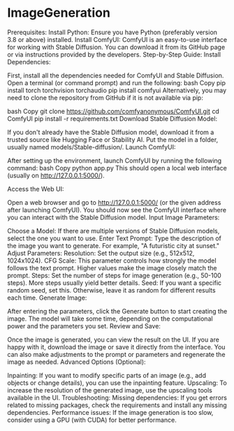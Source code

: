 # ImageGeneration
Prerequisites:
Install Python: Ensure you have Python (preferably version 3.8 or above) installed.
Install ComfyUI: ComfyUI is an easy-to-use interface for working with Stable Diffusion. You can download it from its GitHub page or via instructions provided by the developers.
Step-by-Step Guide:
Install Dependencies:

First, install all the dependencies needed for ComfyUI and Stable Diffusion.
Open a terminal (or command prompt) and run the following:
bash
Copy
pip install torch torchvision torchaudio
pip install comfyui
Alternatively, you may need to clone the repository from GitHub if it is not available via pip:

bash
Copy
git clone https://github.com/comfyanonymous/ComfyUI.git
cd ComfyUI
pip install -r requirements.txt
Download Stable Diffusion Model:

If you don't already have the Stable Diffusion model, download it from a trusted source like Hugging Face or Stability AI.
Put the model in a folder, usually named models/Stable-diffusion/.
Launch ComfyUI:

After setting up the environment, launch ComfyUI by running the following command:
bash
Copy
python app.py
This should open a local web interface (usually on http://127.0.0.1:5000/).

Access the Web UI:

Open a web browser and go to http://127.0.0.1:5000/ (or the given address after launching ComfyUI).
You should now see the ComfyUI interface where you can interact with the Stable Diffusion model.
Input Image Parameters:

Choose a Model: If there are multiple versions of Stable Diffusion models, select the one you want to use.
Enter Text Prompt: Type the description of the image you want to generate. For example, "A futuristic city at sunset."
Adjust Parameters:
Resolution: Set the output size (e.g., 512x512, 1024x1024).
CFG Scale: This parameter controls how strongly the model follows the text prompt. Higher values make the image closely match the prompt.
Steps: Set the number of steps for image generation (e.g., 50-100 steps). More steps usually yield better details.
Seed: If you want a specific random seed, set this. Otherwise, leave it as random for different results each time.
Generate Image:

After entering the parameters, click the Generate button to start creating the image.
The model will take some time, depending on the computational power and the parameters you set.
Review and Save:

Once the image is generated, you can view the result on the UI.
If you are happy with it, download the image or save it directly from the interface.
You can also make adjustments to the prompt or parameters and regenerate the image as needed.
Advanced Options (Optional):

Inpainting: If you want to modify specific parts of an image (e.g., add objects or change details), you can use the inpainting feature.
Upscaling: To increase the resolution of the generated image, use the upscaling tools available in the UI.
Troubleshooting:
Missing dependencies: If you get errors related to missing packages, check the requirements and install any missing dependencies.
Performance issues: If the image generation is too slow, consider using a GPU (with CUDA) for better performance.
